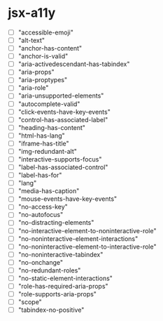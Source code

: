 # jsx-a11y

- [ ] "accessible-emoji"
- [ ] "alt-text"
- [ ] "anchor-has-content"
- [ ] "anchor-is-valid"
- [ ] "aria-activedescendant-has-tabindex"
- [ ] "aria-props"
- [ ] "aria-proptypes"
- [ ] "aria-role"
- [ ] "aria-unsupported-elements"
- [ ] "autocomplete-valid"
- [ ] "click-events-have-key-events"
- [ ] "control-has-associated-label"
- [ ] "heading-has-content"
- [ ] "html-has-lang"
- [ ] "iframe-has-title"
- [ ] "img-redundant-alt"
- [ ] "interactive-supports-focus"
- [ ] "label-has-associated-control"
- [ ] "label-has-for"
- [ ] "lang"
- [ ] "media-has-caption"
- [ ] "mouse-events-have-key-events"
- [ ] "no-access-key"
- [ ] "no-autofocus"
- [ ] "no-distracting-elements"
- [ ] "no-interactive-element-to-noninteractive-role"
- [ ] "no-noninteractive-element-interactions"
- [ ] "no-noninteractive-element-to-interactive-role"
- [ ] "no-noninteractive-tabindex"
- [ ] "no-onchange"
- [ ] "no-redundant-roles"
- [ ] "no-static-element-interactions"
- [ ] "role-has-required-aria-props"
- [ ] "role-supports-aria-props"
- [ ] "scope"
- [ ] "tabindex-no-positive"
